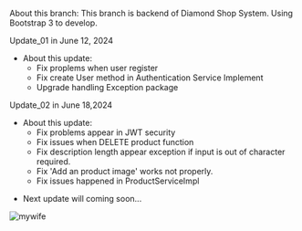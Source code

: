 About this branch:
This branch is backend of Diamond Shop System. Using Bootstrap 3 to develop.

Update_01 in June 12, 2024

- About this update: 
  + Fix proplems when user register
  + Fix create User method in Authentication Service Implement
  + Upgrade handling Exception package 

Update_02 in June 18,2024

- About this update: 
   + Fix problems appear in JWT security
   + Fix issues when DELETE product function
   + Fix description length appear exception if input is out of character required.
   + Fix 'Add an product image' works not properly.
   + Fix issues happened in ProductServiceImpl

* Next update will coming soon...

![mywife](https://github.com/DKhoa-fpt/Diamond-Shop-System-SWP391-SE1840-Group6/assets/115200119/ec8940a0-fbfc-4365-82b2-50d1e5652df0)
